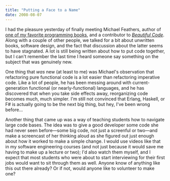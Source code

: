```yaml
---
title: "Putting a Face to a Name"
date: 2008-08-07
---
```

I had the pleasure yesterday of finally meeting Michael Feathers, author of <a href="http://www.amazon.com/Working-Effectively-Legacy-Robert-Martin/dp/0131177052">one of my favorite programming books</a>, and a contributor to <a href="http://www.amazon.com/Beautiful-Code-Leading-Programmers-Practice/dp/0596510047"><em>Beautiful Code</em></a>.  Along with a couple of other people, we talked for a bit about unwritten books, software design, and the fact that discussion about the latter seems to have stagnated.  A lot is still being written about how to put code together, but I can't remember the last time I heard someone say something on the subject that was genuinely new.

One thing that <em>was</em> new (at least to me) was Michael's observation that refactoring pure functional code is a lot easier than refactoring imperative code. Like a lot of people, he has been messing around with current-generation functional (or nearly-functional) languages, and he has discovered that when you take side effects away, reorganizing code becomes much, much simpler. I'm still not convinced that Erlang, Haskell, or F# is actually going to be the next big thing, but hey, I've been wrong before…

Another thing that came up was a way of teaching students how to navigate large code bases.  The idea was to give a good developer some code she had never seen before—some big code, not just a screenful or two—and make a screencast of her thinking aloud as she figured out just enough about how it worked to make a simple change.  I would use videos like that in my software engineering courses (and not just because it would save me having to make up a lecture or two); I'd also watch them myself, and I expect that most students who were about to start interviewing for their first jobs would want to sit through them as well.  Anyone know of anything like this out there already?  Or if not, would anyone like to volunteer to make one?
